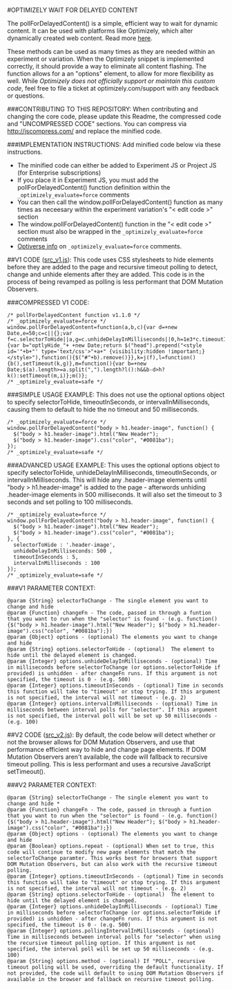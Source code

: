 #OPTIMIZELY WAIT FOR DELAYED CONTENT

The pollForDelayedContent() is a simple, efficient way to wait for dynamic content. It can be used with platforms like Optimizely, which alter dynamically created web content. Read more [here](https://help.optimizely.com/Troubleshoot_Problems/Fix_a_timing_issue).

These methods can be used as many times as they are needed within an experiment or variation. When the Optimizely snippet is implemented correctly, it should provide a way to eliminate all content flashing.
The function allows for a an "options" element, to allow for more flexibility as well.
While *Optimizely does not officially support or maintain this custom code*, feel free to file a ticket at optimizely.com/support with any feedback or questions.

###CONTRIBUTING TO THIS REPOSITORY:
When contributing and changing the core code, please update this Readme, the compressed code and "UNCOMPRESSED CODE" sections. You can compress via http://jscompress.com/ and replace the minified code.

###IMPLEMENTATION INSTRUCTIONS:
Add minified code below via these instructions.

- The minified code can either be added to Experiment JS or Project JS (for Enterprise subscriptions)
- If you place it in Experiment JS, you must add the pollForDelayedContent() function definition within the `_optimizely_evaluate=force` comments
- You can then call the window.pollForDelayedContent() function as many times as neceesary within the experiment variation's "< edit code >" section
- The window.pollForDelayedContent() function in the "< edit code >" section must also be wrapped in the `_optimizely_evaluate=force` comments
- [Optiverse info](https://help.optimizely.com/hc/en-us/articles/200040185-Force-variation-code-or-Experiment-JavaScript-to-execute-immediately-when-Optimizely-loads) on `_optimizely_evaluate=force` comments.

##V1 CODE ([src_v1.js](https://github.com/circAssimilate/Optimizely-Poll-For-Delayed-Content/blob/master/src_v1.js)):
This code uses CSS stylesheets to hide elements before they are added to the page and recursive timeout polling to detect, change and unhide elements after they are added. This code is in the process of being revamped as polling is less performant that DOM Mutation Observers.

###COMPRESSED V1 CODE:
```
/* pollForDelayedContent function v1.1.0 */
/* _optimizely_evaluate=force */
window.pollForDelayedContent=function(a,b,c){var d=+new Date,e=50;c=c||{};var f=c.selectorToHide||a,g=c.unhideDelayInMilliseconds||0,h=1e3*c.timeoutInSeconds||null,i=c.intervalInMilliseconds||e,j=function(a){var b="optlyHide_"+ +new Date;return $("head").prepend("<style id='"+b+"' type='text/css'>"+a+" {visibility:hidden !important;}</style>"),function(){$("#"+b).remove()}},k=j(f),l=function(){b(),setTimeout(k,g)},m=function(){var b=+new Date;$(a).length>=a.split(",").length?l():h&&b-d>h?k():setTimeout(m,i)};m()};
/* _optimizely_evaluate=safe */
```

###SIMPLE USAGE EXAMPLE:
This does not use the optional options object to specify selectorToHide, timeoutInSeconds, or intervalInMilliseconds, causing them to default to hide the no timeout and 50 milliseconds.

```
/* _optimizely_evaluate=force */
window.pollForDelayedContent("body > h1.header-image", function() {
  $("body > h1.header-image").html("New Header");
  $("body > h1.header-image").css("color", "#0081ba");
});
/* _optimizely_evaluate=safe */
```

###ADVANCED USAGE EXAMPLE:
This uses the optional options object to specify selectorToHide, unhideDelayInMilliseconds, timeoutInSeconds, or intervalInMilliseconds. This will hide any .header-image elements until "body > h1.header-image" is added to the page - afterwords unhiding .header-image elements in 500 milliseconds. It will also set the timeout to 3 seconds and set polling to 100 milliseconds.

```
/* _optimizely_evaluate=force */
window.pollForDelayedContent("body > h1.header-image", function() {
  $("body > h1.header-image").html("New Header");
  $("body > h1.header-image").css("color", "#0081ba");
}, {
  selectorToHide : '.header-image',
  unhideDelayInMilliseconds: 500 ,
  timeoutInSeconds : 5,
  intervalInMilliseconds : 100
});
/* _optimizely_evaluate=safe */
```

###V1 PARAMETER CONTEXT:
```
@param {String} selectorToChange - The single element you want to change and hide
@param {Function} changeFn - The code, passed in through a funtion that you want to run when the "selector" is found - (e.g. function(){$("body > h1.header-image").html("New Header"); $("body > h1.header-image").css("color", "#0081ba");})
@param {Object} options - (optional) The elements you want to change and hide
@param {String} options.selectorToHide - (optional)  The element to hide until the delayed element is changed.
@param {Integer} options.unhideDelayInMilliseconds - (optional) Time in milliseconds before selectorToChange (or options.selectorToHide if provided) is unhidden - after changeFn runs. If this argument is not specified, the timeout is 0 - (e.g. 500)
@param {Integer} options.timeoutInSeconds - (optional) Time in seconds this function will take to "timeout" or stop trying. If this argument is not specified, the interval will not timeout - (e.g. 2)
@param {Integer} options.intervalInMilliseconds - (optional) Time in milliseconds between interval polls for "selector". If this argument is not specified, the interval poll will be set up 50 milliseconds - (e.g. 100)
```

##V2 CODE ([src_v2.js](https://github.com/circAssimilate/Optimizely-Poll-For-Delayed-Content/blob/master/src_v2.js)):
By default, the code below will detect whether or not the browser allows for DOM Mutation Observers, and use that performance efficient way to hide and change page elements.
If DOM Mutation Observers aren't available, the code will fallback to recursive timeout polling. This is less performant and uses a recursive JavaScript setTimeout().


###V2 PARAMETER CONTEXT:
```
@param {String} selectorToChange - The single element you want to change and hide *
@param {Function} changeFn - The code, passed in through a funtion that you want to run when the "selector" is found - (e.g. function(){$("body > h1.header-image").html("New Header"); $("body > h1.header-image").css("color", "#0081ba");})
@param {Object} options - (optional) The elements you want to change and hide
@param {Boolean} options.repeat - (optional) When set to true, this code will continue to modify new page elements that match the selectorToChange paramter. This works best for browsers that support DOM Mutation Observers, but can also work with the recursive timeout polling.
@param {Integer} options.timeoutInSeconds - (optional) Time in seconds this function will take to "timeout" or stop trying. If this argument is not specified, the interval will not timeout - (e.g. 2)
@param {String} options.selectorToHide - (optional)  The element to hide until the delayed element is changed.
@param {Integer} options.unhideDelayInMilliseconds - (optional) Time in milliseconds before selectorToChange (or options.selectorToHide if provided) is unhidden - after changeFn runs. If this argument is not specified, the timeout is 0 - (e.g. 500)
@param {Integer} options.pollingIntervalInMilliseconds - (optional) Time in milliseconds between interval polls for "selector" when using the recursive timeout polling option. If this argument is not specified, the interval poll will be set up 50 milliseconds - (e.g. 100)
@param {String} options.method - (optional) If "POLL", recursive timeout polling will be used, overriding the default functionality. If not provided, the code will default to using DOM Mutation Observers if available in the browser and fallback on recursive timeout polling.
```
